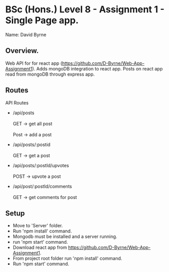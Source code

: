 # BSc (Hons.) Level 8 - Assignment 1 - Single Page app.

Name: David Byrne

## Overview.

Web API for for react app (https://github.com/D-Byrne/Web-App-Assignment1). Adds mongoDB integration to react app. Posts on react app read from mongoDB through express app.

## Routes

API Routes
- /api/posts  <br/><br/>
GET -> get all post  <br/><br/>
Post -> add a post

- /api/posts/:postid   <br/><br/>
GET -> get a post

- /api/posts/:postId/upvotes  <br/><br/>
POST -> upvote a post

- /api/post/:postId/comments  <br/><br/>
GET -> get comments for post

## Setup

- Move to 'Server' folder.
- Run 'npm install' command.
- Mongodb must be installed and a server running.
- run 'npm start' command.
- Download react app from https://github.com/D-Byrne/Web-App-Assignment1.
- From project root folder run 'npm install' command.
- Run 'npm start' command. 